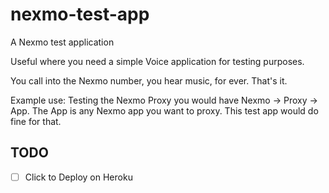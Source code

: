 # nexmo-test-app

A Nexmo test application

Useful where you need a simple Voice application for testing purposes.

You call into the Nexmo number, you hear music, for ever. That's it. 

Example use: Testing the Nexmo Proxy you would have Nexmo -> Proxy -> App. The App is any Nexmo app you want to proxy. This test app would do fine for that. 

## TODO

- [ ] Click to Deploy on Heroku
